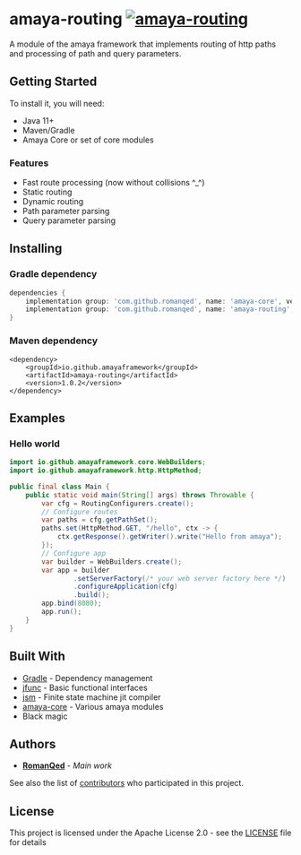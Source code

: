 # amaya-routing [![amaya-routing](https://img.shields.io/maven-central/v/io.github.amayaframework/amaya-routing?color=blue)](https://repo1.maven.org/maven2/io/github/amayaframework/amaya-routing)

A module of the amaya framework that implements routing of http paths
and processing of path and query parameters.

## Getting Started

To install it, you will need:

* Java 11+
* Maven/Gradle
* Amaya Core or set of core modules

### Features

* Fast route processing (now without collisions ^_^)
* Static routing
* Dynamic routing
* Path parameter parsing
* Query parameter parsing

## Installing

### Gradle dependency

```Groovy
dependencies {
    implementation group: 'com.github.romanqed', name: 'amaya-core', version: '2.0.0'
    implementation group: 'com.github.romanqed', name: 'amaya-routing', version: '1.0.2'
}
```

### Maven dependency

```
<dependency>
    <groupId>io.github.amayaframework</groupId>
    <artifactId>amaya-routing</artifactId>
    <version>1.0.2</version>
</dependency>
```

## Examples

### Hello world

```Java
import io.github.amayaframework.core.WebBuilders;
import io.github.amayaframework.http.HttpMethod;

public final class Main {
    public static void main(String[] args) throws Throwable {
        var cfg = RoutingConfigurers.create();
        // Configure routes
        var paths = cfg.getPathSet();
        paths.set(HttpMethod.GET, "/hello", ctx -> {
            ctx.getResponse().getWriter().write("Hello from amaya");
        });
        // Configure app
        var builder = WebBuilders.create();
        var app = builder
                .setServerFactory(/* your web server factory here */)
                .configureApplication(cfg)
                .build();
        app.bind(8080);
        app.run();
    }
}

```

## Built With

* [Gradle](https://gradle.org) - Dependency management
* [jfunc](https://github.com/RomanQed/jfunc) - Basic functional interfaces
* [jsm](https://github.com/RomanQed/jsm) - Finite state machine jit compiler
* [amaya-core](https://github.com/AmayaFramework/amaya-core) - Various amaya modules
* Black magic

## Authors

* **[RomanQed](https://github.com/RomanQed)** - *Main work*

See also the list of [contributors](https://github.com/AmayaFramework/amaya-jetty/contributors)
who participated in this project.

## License

This project is licensed under the Apache License 2.0 - see the [LICENSE](LICENSE) file for details
